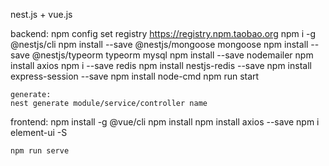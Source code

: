 nest.js + vue.js

backend: 
    npm config set registry https://registry.npm.taobao.org
    npm i -g @nestjs/cli
    npm install --save @nestjs/mongoose mongoose
    npm install --save @nestjs/typeorm typeorm mysql
    npm install --save nodemailer
    npm install axios
    npm i --save redis
    npm install nestjs-redis --save
    npm install express-session --save
    npm install node-cmd
    npm run start

    generate:
    nest generate module/service/controller name

frontend:
    npm install -g @vue/cli
    npm install
    npm install axios --save
    npm i element-ui -S

    npm run serve

    